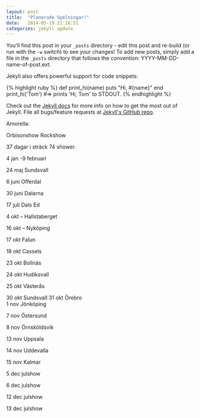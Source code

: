 ```yaml
---
layout: post
title:  "Planerade Spelningar!"
date:   2014-05-19 21:16:51
categories: jekyll update
---
```


You'll find this post in your `_posts` directory - edit this post and re-build (or run with the `-w` switch) to see your changes!
To add new posts, simply add a file in the `_posts` directory that follows the convention: YYYY-MM-DD-name-of-post.ext.

Jekyll also offers powerful support for code snippets:

{% highlight ruby %}
def print_hi(name)
  puts "Hi, #{name}"
end
print_hi('Tom')
#=> prints 'Hi, Tom' to STDOUT.
{% endhighlight %}

Check out the [Jekyll docs][jekyll] for more info on how to get the most out of Jekyll. File all bugs/feature requests at [Jekyll's GitHub repo][jekyll-gh].

[jekyll-gh]: https://github.com/jekyll/jekyll
[jekyll]:    http://jekyllrb.com

Amorella:

Orbisonshow Rockshow 

37 dagar i sträck 74 shower.

4 jan -9 februari 


24 maj Sundsvall

6 juni Offerdal

30 juni Dalarna

 

17 juli Dals Ed

4 okt – Hallstaberget 


16 okt – Nyköping  

17 okt Falun 

18 okt Cassels

23 okt Bollnäs  

24 okt Hudiksvall  

25 okt Västerås 

 

30 okt  Sundsvall 
31 okt Örebro  
1 nov Jönköping  

 

7 nov Östersund 

8 nov Örnsköldsvik  

13 nov Uppsala 

14 nov Uddevalla                                         

15 nov Kalmar

5 dec julshow

6 dec julshow

12 dec julshow

13 dec julshow  